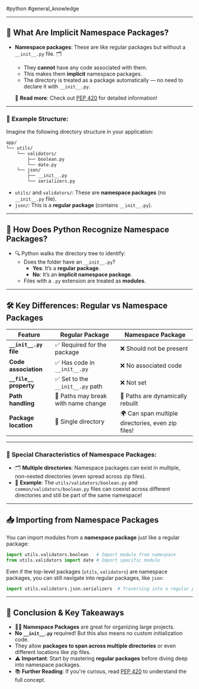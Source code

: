 #python #general_knowledge 

---
## 🌟 **What Are Implicit Namespace Packages?**

- **Namespace packages**: These are like regular packages but without a `__init__.py` file. 🗂️
  - They **cannot** have any code associated with them.
  - This makes them **implicit** namespace packages.
  - The directory is treated as a package automatically — no need to declare it with `__init__.py`.

  📖 **Read more**: Check out [PEP 420](https://peps.python.org/pep-0420/) for detailed information!

---

### 📂 **Example Structure:**
Imagine the following directory structure in your application:

```bash
app/
└── utils/
    └── validators/
        ├── boolean.py
        └── date.py
    └── json/
        ├── __init__.py
        └── serializers.py
```

- `utils/` and `validators/`: These are **namespace packages** (no `__init__.py` file).
- `json/`: This is a **regular package** (contains `__init__.py`).

---

## 🤔 **How Does Python Recognize Namespace Packages?**

- 🔍 Python walks the directory tree to identify:
  - Does the folder have an `__init__.py`?
    - **Yes**: It’s a **regular package**.
    - **No**: It’s an **implicit namespace package**.
  - Files with a `.py` extension are treated as **modules**.

---

## 🛠️ **Key Differences: Regular vs Namespace Packages**

| **Feature**                 | **Regular Package**               | **Namespace Package**                  |
|-----------------------------|-----------------------------------|----------------------------------------|
| **`__init__.py` file**       | ✅ Required for the package        | ❌ Should not be present               |
| **Code association**         | ✅ Has code in `__init__.py`       | ❌ No associated code                  |
| **`__file__` property**      | ✅ Set to the `__init__.py` path   | ❌ Not set                             |
| **Path handling**            | 🔗 Paths may break with name change | 🔄 Paths are dynamically rebuilt        |
| **Package location**         | 📍 Single directory                | 🌍 Can span multiple directories, even zip files! |

---

### 📌 **Special Characteristics of Namespace Packages:**

- 🗂️ **Multiple directories**: Namespace packages can exist in multiple, non-nested directories (even spread across zip files).
- 📂 **Example**: The `utils/validators/boolean.py` and `common/validators/boolean.py` files can coexist across different directories and still be part of the same namespace!

---

## 📥 **Importing from Namespace Packages**

You can import modules from a **namespace package** just like a regular package:

```python
import utils.validators.boolean   # Import module from namespace
from utils.validators import date # Import specific module
```

Even if the top-level packages (`utils`, `validators`) are namespace packages, you can still navigate into regular packages, like `json`:

```python
import utils.validators.json.serializers  # Traversing into a regular package
```

---

## 🚀 **Conclusion & Key Takeaways**

- 🧑‍💻 **Namespace Packages** are great for organizing large projects.
- **No `__init__.py`** required! But this also means no custom initialization code.
- They allow **packages to span across multiple directories** or even different locations like zip files.
- ⚠️ **Important**: Start by mastering **regular packages** before diving deep into namespace packages.
- 📚 **Further Reading**: If you're curious, read [PEP 420](https://peps.python.org/pep-0420/) to understand the full concept.